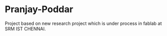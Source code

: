 # Pranjay-Poddar
Project based on new research project which is under process in fablab at SRM IST CHENNAI.

